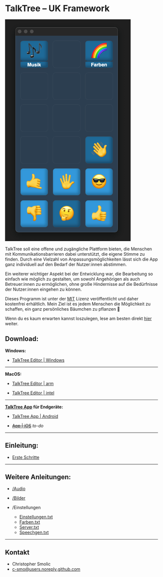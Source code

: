 # TalkTree – UK Framework

   <img src="./preview.png" alt="token" width="414" height="730">

TalkTree soll eine offene und zugängliche Plattform bieten, die Menschen mit Kommunikationsbarrieren dabei unterstützt, die eigene Stimme zu finden. Durch eine Vielzahl von Anpassungsmöglichkeiten lässt sich die App ganz individuell auf den Bedarf der Nutzer:innen abstimmen.

Ein weiterer wichtiger Aspekt bei der Entwicklung war, die Bearbeitung so einfach wie möglich zu gestalten, um sowohl Angehörigen als auch Betreuer:innen zu ermöglichen, ohne große Hindernisse auf die Bedürfnisse der Nutzer:innen eingehen zu können.

Dieses Programm ist unter der [MIT](https://github.com/c-smo/TalkTree-Edit/blob/main/LICENSE.md) Lizenz veröffentlicht und daher kostenfrei erhältlich. Mein Ziel ist es jedem Menschen die Möglichkeit zu schaffen, ein ganz persönliches Bäumchen zu pflanzen 🌱

Wenn du es kaum erwarten kannst loszulegen, lese am besten direkt [hier](https://github.com/c-smo/TalkTree-Edit/blob/main/TalkTree_Edit/Anleitungen/Erste_Schritte.md) weiter.

## Download:

**Windows:**

- [TalkTree Editor | Windows](https://github.com/c-smo/TalkTree-Edit/releases/download/v0.1.0/TalkTree.Editor_v0.1.0_x64-setup.exe)

---

**MacOS:**

- [TalkTree Editor | arm](https://github.com/c-smo/TalkTree-Edit/releases/download/v0.1.0/TalkTree.Editor_v0.1.0_aarch64.dmg)

- [TalkTree Editor | intel](https://github.com/c-smo/TalkTree-Edit/releases/download/v0.1.0/TalkTree.Editor_v0.1.0_x64.dmg)

---

**[TalkTree App](https://github.com/c-smo/TalkTree-App) für Endgeräte:**

- [ TalkTree App | Android](https://github.com/c-smo/TalkTree-App/releases/download/v0.1.0/TalkTree.App_v0.1.0_android.apk)

- ~~[App | iOS](URL)~~ _to-do_

---

## Einleitung:

- [Erste Schritte](https://github.com/c-smo/TalkTree-Edit/blob/main/TalkTree_Edit/Anleitungen/Erste_Schritte.md)

---

## Weitere Anleitungen:

- [/Audio](https://github.com/c-smo/TalkTree-Edit/blob/main/TalkTree_Edit/Anleitungen/Audio/Audio.md)
- [/Bilder](https://github.com/c-smo/TalkTree-Edit/blob/main/TalkTree_Edit/Anleitungen/Bilder/Bilder.md)
- /Einstellungen

  - [Einstellungen.txt](https://github.com/c-smo/TalkTree-Edit/blob/main/TalkTree_Edit/Anleitungen/Einstellungen/Einstellungen.md)
  - [Farben.txt](https://github.com/c-smo/TalkTree-Edit/blob/main/TalkTree_Edit/Anleitungen/Einstellungen/Farben.md)
  - [Server.txt](https://github.com/c-smo/TalkTree-Edit/blob/main/TalkTree_Edit/Anleitungen/Einstellungen/Server.md)
  - [Speechgen.txt](https://github.com/c-smo/TalkTree-Edit/blob/main/TalkTree_Edit/Anleitungen/Einstellungen/Speechgen.md)

---

## Kontakt

- Christopher Smolic
- c-smo@users.noreply.github.com
